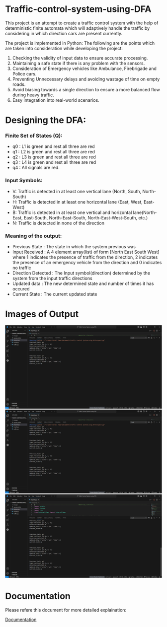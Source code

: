 # Traffic-control-system-using-DFA
This project is an attempt to create a traffic control system with the help of deterministic finite automata which will adaptively handle the traffic by considering in which direction cars are present currently.

The project is implemented in Python:
The following are the points which are taken into consideration while developing the project:
1. Checking the validity of input data to ensure accurate processing. 
2. Maintaining a safe state if there is any problem with the sensors.
2. Consideration of Emergency vehicles like Ambulance, Firebrigade and Police cars.
3. Preventing Unnecessary delays and avoiding wastage of time on empty roads.
4. Avoid biasing towards a single direction to ensure a more balanced flow during heavy traffic.
5. Easy  integration into real-world scenarios.

# Designing the DFA:
### Finite Set of States (Q):
- q0  : L1 is green and rest all three are red
- q1  : L2 is green and rest all three are red 
- q2   : L3 is green and rest all three are red
- q3   : L4 is green and rest all three are red
- q4    : All signals are red.

### Input Symbols:
- V: Traffic is detected in at least one vertical lane (North, South, North-South)
- H: Traffic is detected in at least one horizontal lane (East, West, East-West)
- B: Traffic is detected in at least one vertical and horizontal lane(North-East, East-South, North-East-South, North-East-West-South, etc.) 
- N: Traffic is detected in none of the direction


### Meaning of the output:
- Previous State : The state in which the system previous was
- Input Received : A 4 element array(list) of form [North East South West] where 1 indicates the presence of traffic from the direction, 2 indicates the presence of an emergency vehicle from the direction and 0 indicates no traffic
- Direction Detected : The Input symbol(direction) determined by the system from the input traffic directions
- Updated data : The new determined state and number of times it has occured
- Current State : The current updated state 

# Images of Output
![Output-1](images/Output-1.png)
![Output-2](images/Output-2.png)
![Output-3](images/Output-3.png)

# Documentation
Please refere this document for more detailed explaination:

[Documentation](
https://docs.google.com/document/d/16tYTZZ5Ewma_ZG25JxgfRKfh6fy3FYo5/edit?usp=sharing&ouid=100036865083389644506&rtpof=true&sd=true)
